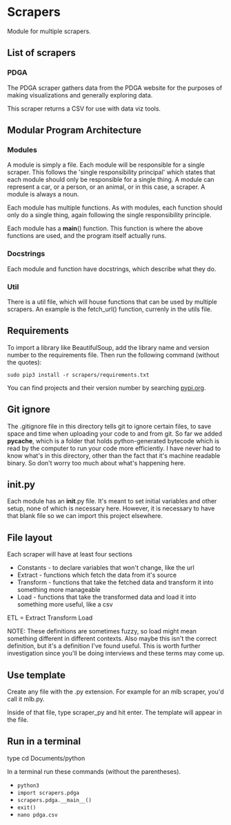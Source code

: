 # Scrapers

Module for multiple scrapers.

## List of scrapers

### PDGA

The PDGA scraper gathers data from the PDGA website for the purposes of making visualizations and generally exploring data.

This scraper returns a CSV for use with data viz tools.

## Modular Program Architecture

### Modules

A module is simply a file. Each module will be responsible for a single scraper. This follows the 'single responsibility principal' which states that each module should only be responsible for a single thing. A module can represent a car, or a person, or an animal, or in this case, a scraper. A module is always a noun.

Each module has multiple functions. As with modules, each function should only do a single thing, again following the single responsibility principle.

Each module has a __main__() function. This function is where the above functions are used, and the program itself actually runs.

### Docstrings

Each module and function have docstrings, which describe what they do.

### Util

There is a util file, which will house functions that can be used by multiple scrapers. An example is the fetch_url() function, currenly in the utils file.

## Requirements

To import a library like BeautifulSoup, add the library name and version number to the requirements file. Then run the following command (without the quotes):

`sudo pip3 install -r scrapers/requirements.txt`

You can find projects and their version number by searching [pypi.org](https://pypi.org/project/beautifulsoup4/).

## Git ignore

The .gitignore file in this directory tells git to ignore certain files, to save space and time when uploading your code to and from git. So far we added __pycache__, which is a folder that holds python-generated bytecode which is read by the computer to run your code more efficiently. I have never had to know what's in this directory, other than the fact that it's machine readable binary. So don't worry too much about what's happening here.

## __init__.py

Each module has an __init__.py file. It's meant to set initial variables and other setup, none of which is necessary here. However, it is necessary to have that blank file so we can import this project elsewhere.

## File layout

Each scraper will have at least four sections

* Constants - to declare variables that won't change, like the url
* Extract - functions which fetch the data from it's source
* Transform - functions that take the fetched data and transform it into something more manageable
* Load - functions that take the transformed data and load it into something more useful, like a csv

ETL = Extract Transform Load

NOTE: These definitions are sometimes fuzzy, so load might mean something different in different contexts. Also maybe this isn't the correct definition, but it's a definition I've found useful. This is worth further investigation since you'll be doing interviews and these terms may come up.

## Use template

Create any file with the .py extension. For example for an mlb scraper, you'd call it mlb.py.

Inside of that file, type scraper_py and hit enter. The template will appear in the file.
## Run in a terminal

type cd Documents/python

In a terminal run these commands (without the parentheses).

* `python3`
* `import scrapers.pdga`
* `scrapers.pdga.__main__()`
* `exit()`
* `nano pdga.csv`

